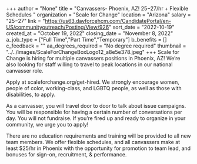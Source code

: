 +++
author = "None"
title = "Canvassers- Phoenix, AZ! $25-$27/hr + Flexible Schedules "
organization = "Scale for Change"
location = "Arizona"
salary = "$25-$27"
link = "https://us63.dayforcehcm.com/CandidatePortal/en-US/communityoutreach/Posting/View/926"
sort_date = "2022-10-19"
created_at = "October 19, 2022"
closing_date = "November 8, 2022"
a_job_type = ["Full Time","Part Time","Temporary"]
b_benefits = []
c_feedback = ""
aa_degrees_required = "No degree required"
thumbnail = "../../images/ScaleForChangeBoxLogo12_a8e5e378.jpeg"
+++
Scale for Change is hiring for multiple canvassers positions in Phoenix, AZ! We’re also looking for staff willing to travel to peak locations in our national canvasser role. 

Apply at scaleforchange.org/get-hired. We strongly encourage women, people of color, working-class, and LGBTQ people, as well as those with disabilities, to apply. 

As a canvasser, you will travel door to door to talk about issue campaigns. You will be responsible for having a certain number of conversations per day. You will not fundraise. If you’re fired up and ready to organize in your community, we urge you to apply!
 
There are no education requirements and training will be provided to all new team members. We offer flexible schedules, and all canvassers make at least $25/hr in Phoenix with the opportunity for promotion to team lead, and bonuses for sign-on, recruitment, & performance.
